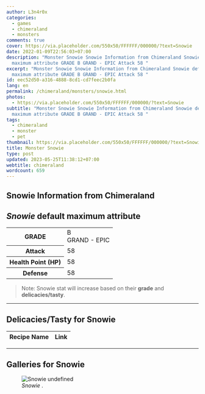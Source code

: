 ```yaml
---
author: L3n4r0x
categories:
  - games
  - chimeraland
  - monsters
comments: true
cover: https://via.placeholder.com/550x50/FFFFFF/000000/?text=Snowie
date: 2022-01-09T22:56:03+07:00
description: "Monster Snowie Snowie Information from Chimeraland Snowie default
  maximum attribute GRADE B GRAND - EPIC Attack 58 "
excerpt: "Monster Snowie Snowie Information from Chimeraland Snowie default
  maximum attribute GRADE B GRAND - EPIC Attack 58 "
id: eec52d50-a316-4888-8cd1-cd7feec2b0fa
lang: en
permalink: /chimeraland/monsters/snowie.html
photos:
  - https://via.placeholder.com/550x50/FFFFFF/000000/?text=Snowie
subtitle: "Monster Snowie Snowie Information from Chimeraland Snowie default
  maximum attribute GRADE B GRAND - EPIC Attack 58 "
tags:
  - chimeraland
  - monster
  - pet
thumbnail: https://via.placeholder.com/550x50/FFFFFF/000000/?text=Snowie
title: Monster Snowie
type: post
updated: 2023-05-25T11:38:12+07:00
webtitle: chimeraland
wordcount: 659
---
```


<link
  rel="stylesheet"
  href="https://rawcdn.githack.com/dimaslanjaka/Web-Manajemen/870a349/css/bootstrap-5-3-0-alpha3-wrapper.css"
/>
<section id="bootstrap-wrapper">
  <div data-bs-theme="dark">
    <h2>Snowie Information from Chimeraland</h2>
    <h2 id="attribute"><i>Snowie</i> default maximum attribute</h2>
    <div class="row">
      <div class="col mb-2">
        <div class="card">
          <div class="card-body">
            <table>
              <tr>
                <th>GRADE</th>
                <td>B <br /><span class="text-purple">GRAND - EPIC</span></td>
              </tr>
              <tr>
                <th>Attack</th>
                <td>58</td>
              </tr>
              <tr>
                <th>Health Point (HP)</th>
                <td>58</td>
              </tr>
              <tr>
                <th>Defense</th>
                <td>58</td>
              </tr>
            </table>
          </div>
        </div>
      </div>
    </div>
    <blockquote class="bd-callout bd-callout-warning">
      Note: Snowie stat will increase based on their <b>grade</b> and
      <b>delicacies/tasty</b>.
    </blockquote>
    <hr />
    <h2 id="delicacies">Delicacies/Tasty for Snowie</h2>
    <div class="card">
      <div class="card-body">
        <div class="table-responsive">
          <table class="table table-striped">
            <thead>
              <tr>
                <th>Recipe Name</th>
                <th>Link</th>
              </tr>
            </thead>
            <tbody></tbody>
          </table>
        </div>
      </div>
    </div>
    <hr />
    <div id="gallery">
      <h2>Galleries for Snowie</h2>
      <div class="row">
        <div class="col-lg-6 col-12">
          <figure>
            <img
              src="https://www.webmanajemen.com/undefined"
              alt="Snowie undefined"
            />
            <figcaption style="word-wrap: break-word">
              <i>Snowie</i> .
            </figcaption>
          </figure>
        </div>
      </div>
    </div>
  </div>
</section>